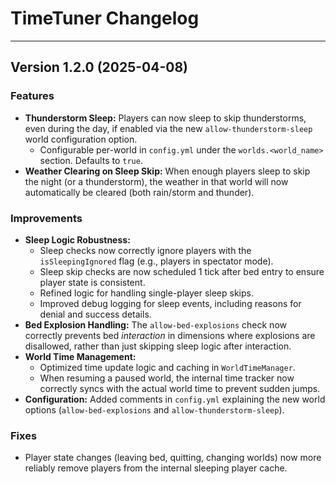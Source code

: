 # TimeTuner Changelog

---

## Version 1.2.0 (2025-04-08)

### Features
- **Thunderstorm Sleep:** Players can now sleep to skip thunderstorms, even during the day, if enabled via the new `allow-thunderstorm-sleep` world configuration option.
  - Configurable per-world in `config.yml` under the `worlds.<world_name>` section. Defaults to `true`.
- **Weather Clearing on Sleep Skip:** When enough players sleep to skip the night (or a thunderstorm), the weather in that world will now automatically be cleared (both rain/storm and thunder).

### Improvements
- **Sleep Logic Robustness:**
  - Sleep checks now correctly ignore players with the `isSleepingIgnored` flag (e.g., players in spectator mode).
  - Sleep skip checks are now scheduled 1 tick after bed entry to ensure player state is consistent.
  - Refined logic for handling single-player sleep skips.
  - Improved debug logging for sleep events, including reasons for denial and success details.
- **Bed Explosion Handling:** The `allow-bed-explosions` check now correctly prevents bed *interaction* in dimensions where explosions are disallowed, rather than just skipping sleep logic after interaction.
- **World Time Management:**
  - Optimized time update logic and caching in `WorldTimeManager`.
  - When resuming a paused world, the internal time tracker now correctly syncs with the actual world time to prevent sudden jumps.
- **Configuration:** Added comments in `config.yml` explaining the new world options (`allow-bed-explosions` and `allow-thunderstorm-sleep`).

### Fixes
- Player state changes (leaving bed, quitting, changing worlds) now more reliably remove players from the internal sleeping player cache.
